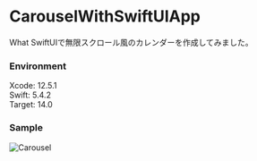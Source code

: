# CarouselWithSwiftUIApp

What
SwiftUIで無限スクロール風のカレンダーを作成してみました。

### Environment
Xcode: 12.5.1  
Swift: 5.4.2  
Target: 14.0  

### Sample
![Carousel](https://user-images.githubusercontent.com/86209024/138026164-478e626f-0ef6-4695-989b-429a658fc860.gif)
